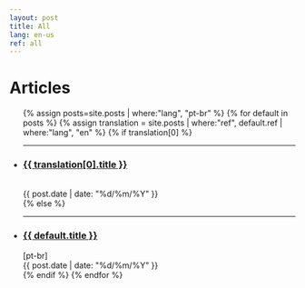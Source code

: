 ```yaml
---
layout: post
title: All
lang: en-us
ref: all
---
```


<div class="home">


  <h1 class="content-listing-header sans">Articles</h1>
  <ul class="content-listing">
  {% assign posts=site.posts | where:"lang", "pt-br" %}
  {% for default in posts %}
  {% assign translation = site.posts | where:"ref", default.ref | where:"lang", "en" %}
  {% if translation[0] %}
    <li class="listing">
      <hr class="slender">
      <a href="{{ translation[0].url | prepend: site.baseurl }}"><h3 class="contrast">{{ translation[0].title }}</h3></a>
      <br><span class="smaller">{{ post.date | date: "%d/%m/%Y" }}</span>  <br/>
    </li>
  {% else %}
    <li class="listing">
      <hr class="slender">
      <a href="{{ default.url | prepend: site.baseurl }}"><h3 class="contrast">{{ default.title }}</h3></a> [pt-br] 
      <br><span class="smaller">{{ post.date | date: "%d/%m/%Y" }}</span>  <br/>
    </li>
  {% endif %}
  {% endfor %}
  </ul>
  <!--<ul class="content-listing ">
  {% assign posts=site.posts | where:"lang", en %}
    {% for post in posts %}
        <li class="listing">
          <hr class="slender">
          <a href="{{ post.url | prepend: site.baseurl }}"><h3 class="contrast">{{ post.title }}</h3></a>
          <br><span class="smaller">{{ post.date | date: "%d/%m/%Y" }}</span>  <br/>
        </li>
    {% endfor %}
  </ul>-->

</div>
